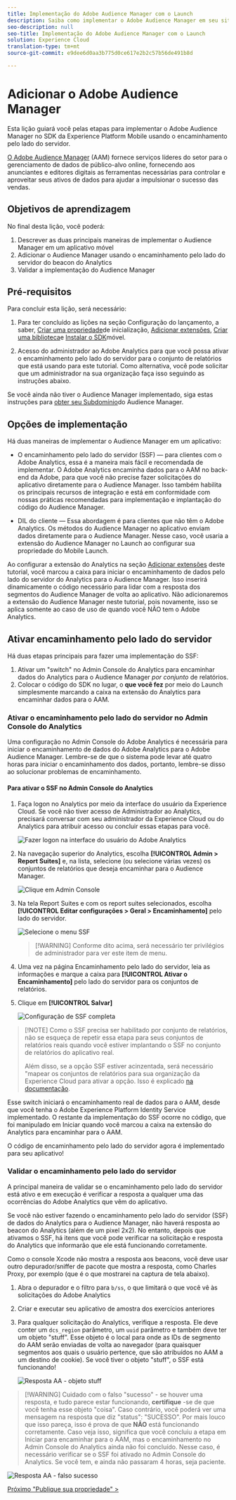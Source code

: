 ```yaml
---
title: Implementação do Adobe Audience Manager com o Launch
description: Saiba como implementar o Adobe Audience Manager em seu site usando o encaminhamento pelo lado do servidor e o Launch. Esta lição é parte do tutorial Implementação da Experience Cloud em aplicativos Swift para iOS móveis.
seo-description: null
seo-title: Implementação do Adobe Audience Manager com o Launch
solution: Experience Cloud
translation-type: tm+mt
source-git-commit: e9dee6d0aa3b775d0ce617e2b2c57b56de491b8d

---
```



# Adicionar o Adobe Audience Manager

Esta lição guiará você pelas etapas para implementar o Adobe Audience Manager no SDK da Experience Platform Mobile usando o encaminhamento pelo lado do servidor.

[O Adobe Audience Manager](https://docs.adobe.com/content/help/en/audience-manager/user-guide/aam-home.html) (AAM) fornece serviços líderes do setor para o gerenciamento de dados de público-alvo online, fornecendo aos anunciantes e editores digitais as ferramentas necessárias para controlar e aproveitar seus ativos de dados para ajudar a impulsionar o sucesso das vendas.

## Objetivos de aprendizagem

No final desta lição, você poderá:

1. Descrever as duas principais maneiras de implementar o Audience Manager em um aplicativo móvel
1. Adicionar o Audience Manager usando o encaminhamento pelo lado do servidor do beacon do Analytics
1. Validar a implementação do Audience Manager

## Pré-requisitos

Para concluir esta lição, será necessário:

1. Para ter concluído as lições na seção Configuração do lançamento, a saber, [Criar uma propriedade](launch-create-a-property.md)de inicialização, [Adicionar extensões](launch-add-extensions.md), [Criar uma biblioteca](launch-create-a-library.md)e [Instalar o SDK](launch-install-the-mobile-sdk.md)móvel.

1. Acesso do administrador ao Adobe Analytics para que você possa ativar o encaminhamento pelo lado do servidor para o conjunto de relatórios que está usando para este tutorial. Como alternativa, você pode solicitar que um administrador na sua organização faça isso seguindo as instruções abaixo.

Se você ainda não tiver o Audience Manager implementado, siga estas instruções para [obter seu Subdomínio](https://docs.adobe.com/content/help/en/audience-manager-learn/tutorials/web-implementation/how-to-identify-your-partner-id-or-subdomain.html)do Audience Manager.

## Opções de implementação

Há duas maneiras de implementar o Audience Manager em um aplicativo:

* O encaminhamento pelo lado do servidor (SSF) — para clientes com o Adobe Analytics, essa é a maneira mais fácil e recomendada de implementar. O Adobe Analytics encaminha dados para o AAM no back-end da Adobe, para que você não precise fazer solicitações do aplicativo diretamente para o Audience Manager. Isso também habilita os principais recursos de integração e está em conformidade com nossas práticas recomendadas para implementação e implantação do código do Audience Manager.

* DIL do cliente — Essa abordagem é para clientes que não têm o Adobe Analytics. Os métodos do Audience Manager no aplicativo enviam dados diretamente para o Audience Manager. Nesse caso, você usaria a extensão do Audience Manager no Launch ao configurar sua propriedade do Mobile Launch.

Ao configurar a extensão do Analytics na seção [Adicionar extensões](launch-add-extensions.md) deste tutorial, você marcou a caixa para iniciar o encaminhamento de dados pelo lado do servidor do Analytics para o Audience Manager. Isso inserirá dinamicamente o código necessário para lidar com a resposta dos segmentos do Audience Manager de volta ao aplicativo. Não adicionaremos a extensão do Audience Manager neste tutorial, pois novamente, isso se aplica somente ao caso de uso de quando você NÃO tem o Adobe Analytics.

## Ativar encaminhamento pelo lado do servidor

Há duas etapas principais para fazer uma implementação do SSF:

1. Ativar um "switch" no Admin Console do Analytics para encaminhar dados do Analytics para o Audience Manager *por conjunto* de relatórios.
1. Colocar o código do SDK no lugar, o **que você fez** por meio do Launch simplesmente marcando a caixa na extensão do Analytics para encaminhar dados para o AAM.

### Ativar o encaminhamento pelo lado do servidor no Admin Console do Analytics

Uma configuração no Admin Console do Adobe Analytics é necessária para iniciar o encaminhamento de dados do Adobe Analytics para o Adobe Audience Manager. Lembre-se de que o sistema pode levar até quatro horas para iniciar o encaminhamento dos dados, portanto, lembre-se disso ao solucionar problemas de encaminhamento.

#### Para ativar o SSF no Admin Console do Analytics

1. Faça logon no Analytics por meio da interface do usuário da Experience Cloud. Se você não tiver acesso de Administrador ao Analytics, precisará conversar com seu administrador da Experience Cloud ou do Analytics para atribuir acesso ou concluir essas etapas para você.

   ![Fazer logon na interface do usuário do Adobe Analytics](images/mobile-aam-logIntoAnalytics.png)

1. Na navegação superior do Analytics, escolha **[!UICONTROL Admin &gt; Report Suites]** e, na lista, selecione (ou selecione várias vezes) os conjuntos de relatórios que deseja encaminhar para o Audience Manager.

   ![Clique em Admin Console](images/mobile-aam-analyticsAdminConsoleReportSuites.png)

1. Na tela Report Suites e com os report suites selecionados, escolha **[!UICONTROL Editar configurações &gt; Geral &gt; Encaminhamento]** pelo lado do servidor.

   ![Selecione o menu SSF](images/mobile-aam-selectSSFmenu.png)

   >[!WARNING] Conforme dito acima, será necessário ter privilégios de administrador para ver este item de menu.

1. Uma vez na página Encaminhamento pelo lado do servidor, leia as informações e marque a caixa para **[!UICONTROL Ativar o Encaminhamento]** pelo lado do servidor para os conjuntos de relatórios.

1. Clique em **[!UICONTROL Salvar]**

   ![Configuração de SSF completa](images/mobile-aam-enableSSFcomplete.png)

>[!NOTE] Como o SSF precisa ser habilitado por conjunto de relatórios, não se esqueça de repetir essa etapa para seus conjuntos de relatórios reais quando você estiver implantando o SSF no conjunto de relatórios do aplicativo real.
>
>Além disso, se a opção SSF estiver acinzentada, será necessário "mapear os conjuntos de relatórios para sua organização da Experience Cloud para ativar a opção. Isso é explicado [na documentação](https://docs.adobe.com/content/help/en/core-services/interface/about-core-services/report-suite-mapping.html).

Esse switch iniciará o encaminhamento real de dados para o AAM, desde que você tenha o Adobe Experience Platform Identity Service implementado. O restante da implementação do SSF ocorre no código, que foi manipulado em Iniciar quando você marcou a caixa na extensão do Analytics para encaminhar para o AAM.

O código de encaminhamento pelo lado do servidor agora é implementado para seu aplicativo!

### Validar o encaminhamento pelo lado do servidor

A principal maneira de validar se o encaminhamento pelo lado do servidor está ativo e em execução é verificar a resposta a qualquer uma das ocorrências do Adobe Analytics que vêm do aplicativo.

Se você não estiver fazendo o encaminhamento pelo lado do servidor (SSF) de dados do Analytics para o Audience Manager, não haverá resposta ao beacon do Analytics (além de um pixel 2x2). No entanto, depois que ativamos o SSF, há itens que você pode verificar na solicitação e resposta do Analytics que informarão que ele está funcionando corretamente.

Como o console Xcode não mostra a resposta aos beacons, você deve usar outro depurador/sniffer de pacote que mostra a resposta, como Charles Proxy, por exemplo (que é o que mostrarei na captura de tela abaixo).

1. Abra o depurador e o filtro para `b/ss`, o que limitará o que você vê às solicitações do Adobe Analytics
1. Criar e executar seu aplicativo de amostra dos exercícios anteriores
1. Para qualquer solicitação do Analytics, verifique a resposta. Ele deve conter um `dcs_region` parâmetro, um `uuid` parâmetro e também deve ter um objeto "stuff". Esse objeto é o local para onde as IDs de segmento do AAM serão enviadas de volta ao navegador (para quaisquer segmentos aos quais o usuário pertence, que são atribuídos no AAM a um destino de cookie). Se você tiver o objeto "stuff", o SSF está funcionando!

   ![Resposta AA - objeto stuff](images/mobile-aam-AAresponseCharles.png)

>[!WARNING] Cuidado com o falso "sucesso" - se houver uma resposta, e tudo parece estar funcionando, **certifique** -se de que você tenha esse objeto "coisa". Caso contrário, você poderá ver uma mensagem na resposta que diz "status": "SUCESSO". Por mais louco que isso pareça, isso é prova de que **NÃO** está funcionando corretamente. Caso veja isso, significa que você concluiu a etapa em Iniciar para encaminhar para o AAM, mas o encaminhamento no Admin Console do Analytics ainda não foi concluído. Nesse caso, é necessário verificar se o SSF foi ativado no Admin Console do Analytics. Se você tem, e ainda não passaram 4 horas, seja paciente.

![Resposta AA - falso sucesso](images/mobile-aam-unsuccessful-SSF.png)

[Próximo "Publique sua propriedade" &gt;](publish.md)